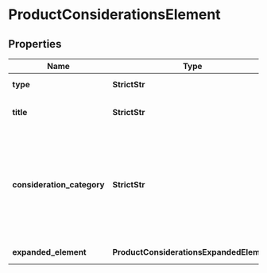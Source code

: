# ProductConsiderationsElement


## Properties

| Name | Type | Description | Notes |
|------------ | ------------- | ------------- | -------------|
**type** | **StrictStr** | type of element |[optional]|
**title** | **StrictStr** | title of a given link element |[optional]|
**consideration_category** | **StrictStr** | category of the consideration element<br>the category is indicated just above the title fo the consideration element |[optional]|
**expanded_element** | **ProductConsiderationsExpandedElement** | expanded element |[optional]|